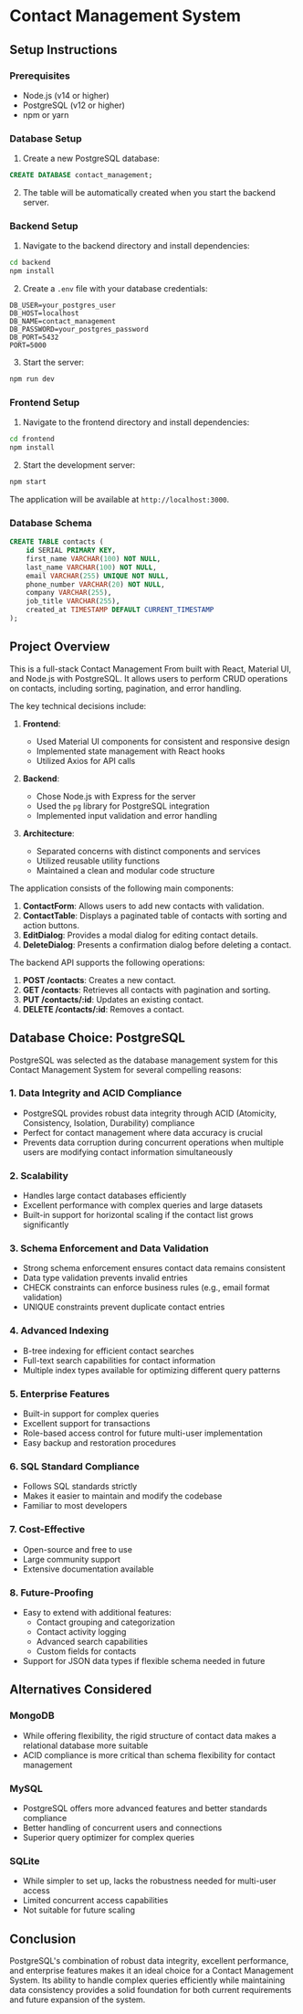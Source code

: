 # Contact Management System

## Setup Instructions

### Prerequisites

- Node.js (v14 or higher)
- PostgreSQL (v12 or higher)
- npm or yarn

### Database Setup

1. Create a new PostgreSQL database:

```sql
CREATE DATABASE contact_management;
```

2. The table will be automatically created when you start the backend server.

### Backend Setup

1. Navigate to the backend directory and install dependencies:

```bash
cd backend
npm install
```

2. Create a `.env` file with your database credentials:

```
DB_USER=your_postgres_user
DB_HOST=localhost
DB_NAME=contact_management
DB_PASSWORD=your_postgres_password
DB_PORT=5432
PORT=5000
```

3. Start the server:

```bash
npm run dev
```

### Frontend Setup

1. Navigate to the frontend directory and install dependencies:

```bash
cd frontend
npm install
```

2. Start the development server:

```bash
npm start
```

The application will be available at `http://localhost:3000`.

### Database Schema

```sql
CREATE TABLE contacts (
    id SERIAL PRIMARY KEY,
    first_name VARCHAR(100) NOT NULL,
    last_name VARCHAR(100) NOT NULL,
    email VARCHAR(255) UNIQUE NOT NULL,
    phone_number VARCHAR(20) NOT NULL,
    company VARCHAR(255),
    job_title VARCHAR(255),
    created_at TIMESTAMP DEFAULT CURRENT_TIMESTAMP
);
```

## Project Overview

This is a full-stack Contact Management From built with React, Material UI, and Node.js with PostgreSQL. It allows users to perform CRUD operations on contacts, including sorting, pagination, and error handling.

The key technical decisions include:

1. **Frontend**:

   - Used Material UI components for consistent and responsive design
   - Implemented state management with React hooks
   - Utilized Axios for API calls

2. **Backend**:

   - Chose Node.js with Express for the server
   - Used the `pg` library for PostgreSQL integration
   - Implemented input validation and error handling

3. **Architecture**:
   - Separated concerns with distinct components and services
   - Utilized reusable utility functions
   - Maintained a clean and modular code structure

The application consists of the following main components:

1. **ContactForm**: Allows users to add new contacts with validation.
2. **ContactTable**: Displays a paginated table of contacts with sorting and action buttons.
3. **EditDialog**: Provides a modal dialog for editing contact details.
4. **DeleteDialog**: Presents a confirmation dialog before deleting a contact.

The backend API supports the following operations:

1. **POST /contacts**: Creates a new contact.
2. **GET /contacts**: Retrieves all contacts with pagination and sorting.
3. **PUT /contacts/:id**: Updates an existing contact.
4. **DELETE /contacts/:id**: Removes a contact.

## Database Choice: PostgreSQL

PostgreSQL was selected as the database management system for this Contact Management System for several compelling reasons:

### 1. Data Integrity and ACID Compliance

- PostgreSQL provides robust data integrity through ACID (Atomicity, Consistency, Isolation, Durability) compliance
- Perfect for contact management where data accuracy is crucial
- Prevents data corruption during concurrent operations when multiple users are modifying contact information simultaneously

### 2. Scalability

- Handles large contact databases efficiently
- Excellent performance with complex queries and large datasets
- Built-in support for horizontal scaling if the contact list grows significantly

### 3. Schema Enforcement and Data Validation

- Strong schema enforcement ensures contact data remains consistent
- Data type validation prevents invalid entries
- CHECK constraints can enforce business rules (e.g., email format validation)
- UNIQUE constraints prevent duplicate contact entries

### 4. Advanced Indexing

- B-tree indexing for efficient contact searches
- Full-text search capabilities for contact information
- Multiple index types available for optimizing different query patterns

### 5. Enterprise Features

- Built-in support for complex queries
- Excellent support for transactions
- Role-based access control for future multi-user implementation
- Easy backup and restoration procedures

### 6. SQL Standard Compliance

- Follows SQL standards strictly
- Makes it easier to maintain and modify the codebase
- Familiar to most developers

### 7. Cost-Effective

- Open-source and free to use
- Large community support
- Extensive documentation available

### 8. Future-Proofing

- Easy to extend with additional features:
  - Contact grouping and categorization
  - Contact activity logging
  - Advanced search capabilities
  - Custom fields for contacts
- Support for JSON data types if flexible schema needed in future

## Alternatives Considered

### MongoDB

- While offering flexibility, the rigid structure of contact data makes a relational database more suitable
- ACID compliance is more critical than schema flexibility for contact management

### MySQL

- PostgreSQL offers more advanced features and better standards compliance
- Better handling of concurrent users and connections
- Superior query optimizer for complex queries

### SQLite

- While simpler to set up, lacks the robustness needed for multi-user access
- Limited concurrent access capabilities
- Not suitable for future scaling

## Conclusion

PostgreSQL's combination of robust data integrity, excellent performance, and enterprise features makes it an ideal choice for a Contact Management System. Its ability to handle complex queries efficiently while maintaining data consistency provides a solid foundation for both current requirements and future expansion of the system.
